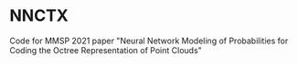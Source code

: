 # NNCTX

Code for MMSP 2021 paper "Neural Network Modeling of Probabilities for Coding the Octree Representation of Point Clouds"
